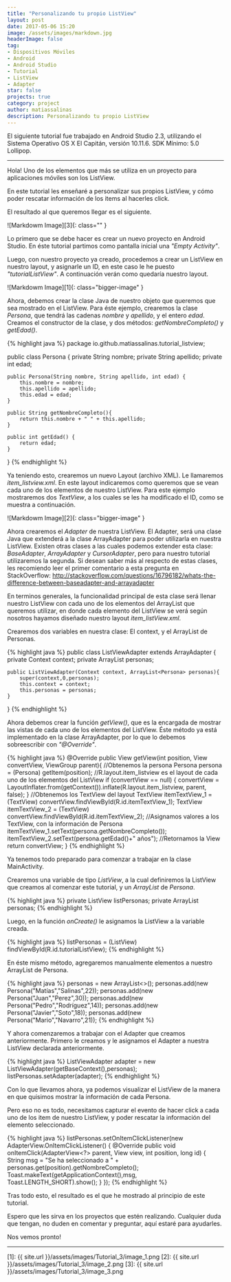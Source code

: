 ```yaml
---
title: "Personalizando tu propio ListView"
layout: post
date: 2017-05-06 15:20
image: /assets/images/markdown.jpg
headerImage: false
tag:
- Dispositivos Móviles
- Android
- Android Studio
- Tutorial
- ListView
- Adapter
star: false
projects: true
category: project
author: matiassalinas
description: Personalizando tu propio ListView
---
```


El siguiente tutorial fue trabajado en Android Studio 2.3, utilizando el Sistema Operativo OS X El Capitán, versión 10.11.6. SDK Mínimo: 5.0 Lollipop.

---

Hola! Uno de los elementos que más se utiliza en un proyecto para aplicaciones móviles son los ListView.

En este tutorial les enseñaré a personalizar sus propios ListView, y cómo poder rescatar información de los items al hacerles click.

El resultado al que queremos llegar es el siguiente.

![Markdowm Image][3]{: class="" }

Lo primero que se debe hacer es crear un nuevo proyecto en Android Studio. En éste tutorial partimos como pantalla inicial una <i>"Empty Activity"</i>.

Luego, con nuestro proyecto ya creado, procedemos a crear un ListView en nuestro layout, y asignarle un ID, en este caso le he puesto <i>"tutorialListView"</i>. A continuación verán como quedaría nuestro layout.

![Markdowm Image][1]{: class="bigger-image" }

Ahora, debemos crear la clase Java de nuestro objeto que queremos que sea mostrado en el ListView. Para éste ejemplo, crearemos la clase <i>Persona</i>, que tendrá las cadenas <i>nombre</i> y <i>apellido</i>, y el entero <i>edad</i>. Creamos el constructor de la clase, y dos métodos: <i>getNombreCompleto()</i> y <i>getEdad()</i>.

{% highlight java %}
package io.github.matiassalinas.tutorial_listview;

public class Persona {
    private String nombre;
    private String apellido;
    private int edad;

    public Persona(String nombre, String apellido, int edad) {
        this.nombre = nombre;
        this.apellido = apellido;
        this.edad = edad;
    }

    public String getNombreCompleto(){
        return this.nombre + " " + this.apellido;
    }

    public int getEdad() {
        return edad;
    }

}
{% endhighlight %}

Ya teniendo esto, crearemos un nuevo Layout (archivo XML). Le llamaremos <i>item_listview.xml</i>. En este layout indicaremos como queremos que se vean cada uno de los elementos de nuestro ListView. Para este ejemplo mostraremos dos <i>TextView</i>, a los cuales se les ha modificado el ID, como se muestra a continuación.

![Markdowm Image][2]{: class="bigger-image" }

Ahora crearemos el <i>Adapter</i> de nuestra ListView. El Adapter, será una clase Java que extenderá a la clase ArrayAdapter para poder utilizarla en nuestra ListView. Existen otras clases a las cuales podemos extender esta clase: <i>BaseAdapter</i>, <i>ArrayAdapter</i> y <i>CursorAdapter</i>, pero para nuestro tutorial utilizaremos la segunda. Si desean saber más al respecto de estas clases, les recomiendo leer el primer comentario a esta pregunta en StackOverflow: http://stackoverflow.com/questions/16796182/whats-the-difference-between-baseadapter-and-arrayadapter

En terminos generales, la funcionalidad principal de esta clase será llenar nuestro ListView con cada uno de los elementos del ArrayList que queremos utilizar, en donde cada elemento del ListView se verá según nosotros hayamos diseñado nuestro layout <i>item_listView.xml</i>.

Crearemos dos variables en nuestra clase: El context, y el ArrayList de Personas.

{% highlight java %}
public class ListViewAdapter extends ArrayAdapter {
    private Context context;
    private ArrayList<Persona> personas;

    public ListViewAdapter(Context context, ArrayList<Persona> personas){
        super(context,0,personas);
        this.context = context;
        this.personas = personas;
    }
}
{% endhighlight %}

Ahora debemos crear la función <i>getView()</i>, que es la encargada de mostrar las vistas de cada uno de los elementos del ListView. Éste método ya está implementado en la clase ArrayAdapter, por lo que lo debemos sobreescribir con <i>"@Override"</i>.

{% highlight java %}
@Override
public View getView(int position, View convertView, ViewGroup parent){
    //Obtenemos la persona
    Persona persona = (Persona) getItem(position);
    //R.layout.item_listview es el layout de cada uno de los elementos del ListView
    if (convertView == null) {
        convertView = LayoutInflater.from(getContext()).inflate(R.layout.item_listview, parent, false);
    }
    //Obtenemos los TextView del layout
    TextView itemTextView_1 = (TextView) convertView.findViewById(R.id.itemTextView_1);
    TextView itemTextView_2 = (TextView) convertView.findViewById(R.id.itemTextView_2);
    //Asignamos valores a los TextView, con la información de Persona
    itemTextView_1.setText(persona.getNombreCompleto());
    itemTextView_2.setText(persona.getEdad()+" años");
    //Retornamos la View
    return convertView;
}
{% endhighlight %}

Ya tenemos todo preparado para comenzar a trabajar en la clase MainActivity.

Crearemos una variable de tipo <i>ListView</i>, a la cual definiremos la ListView que creamos al comenzar este tutorial, y un <i>ArrayList</i> de <i>Persona</i>.

{% highlight java %}
private ListView listPersonas;
private ArrayList<Persona> personas;
{% endhighlight %}

Luego, en la función <i>onCreate()</i> le asignamos la ListView a la variable creada.

{% highlight java %}
listPersonas = (ListView) findViewById(R.id.tutorialListView);
{% endhighlight %}

En éste mismo método, agregaremos manualmente elementos a nuestro ArrayList de Persona.

{% highlight java %}
personas = new ArrayList<>();
personas.add(new Persona("Matías","Salinas",22));
personas.add(new Persona("Juan","Perez",30));
personas.add(new Persona("Pedro","Rodríguez",14));
personas.add(new Persona("Javier","Soto",18));
personas.add(new Persona("Mario","Navarro",21));
{% endhighlight %}

Y ahora comenzaremos a trabajar con el Adapter que creamos anteriormente. Primero le creamos y le asignamos el Adapter a nuestra ListView declarada anteriormente.

{% highlight java %}
ListViewAdapter adapter = new ListViewAdapter(getBaseContext(),personas);
listPersonas.setAdapter(adapter);
{% endhighlight %}

Con lo que llevamos ahora, ya podemos visualizar el ListView de la manera en que quisimos mostrar la información de cada Persona.

Pero eso no es todo, necesitamos capturar el evento de hacer click a cada uno de los item de nuestro ListView, y poder rescatar la información del elemento seleccionado.

{% highlight java %}
listPersonas.setOnItemClickListener(new AdapterView.OnItemClickListener() {
    @Override
    public void onItemClick(AdapterView<?> parent, View view, int position, long id) {
        String msg = "Se ha seleccionado a " + personas.get(position).getNombreCompleto();
        Toast.makeText(getApplicationContext(),msg, Toast.LENGTH_SHORT).show();
    }
});
{% endhighlight %}

Tras todo esto, el resultado es el que he mostrado al principio de este tutorial.

Espero que les sirva en los proyectos que estén realizando. Cualquier duda que tengan, no duden en comentar y preguntar, aquí estaré para ayudarles.

Nos vemos pronto!

---

[1]: {{ site.url }}/assets/images/Tutorial_3/image_1.png
[2]: {{ site.url }}/assets/images/Tutorial_3/image_2.png
[3]: {{ site.url }}/assets/images/Tutorial_3/image_3.png